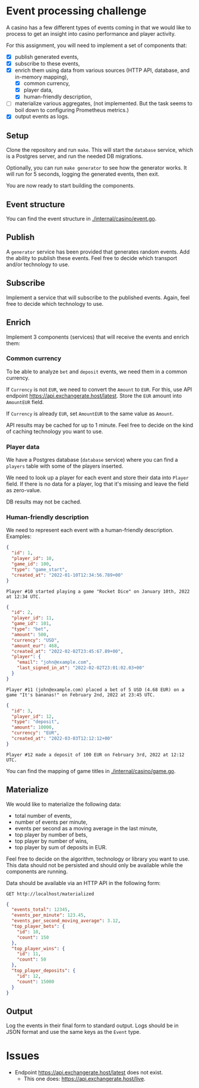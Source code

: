 # Event processing challenge

A casino has a few different types of events coming in that we would like to
process to get an insight into casino performance and player activity.

For this assignment, you will need to implement a set of components that:

- [x] publish generated events,
- [x] subscribe to these events,
- [x] enrich them using data from various sources (HTTP API, database, and in-memory mapping),
  - [x] common currency,
  - [x] player data,
  - [x] human-friendly description,
- [ ] materialize various aggregates, (not implemented. But the task seems to boil down to configuring Prometheus metrics.)
- [x] output events as logs.

## Setup

Clone the repository and run `make`. This will start the `database` service, which is a Postgres server, and run the needed DB migrations.

Optionally, you can run `make generator` to see how the generator works. It will run for 5 seconds, logging the generated events, then exit.

You are now ready to start building the components.

## Event structure

You can find the event structure in [./internal/casino/event.go](./internal/casino/event.go).

## Publish

A `generator` service has been provided that generates random events. Add the ability to publish these events. Feel free to decide which transport and/or technology to use.

## Subscribe

Implement a service that will subscribe to the published events. Again, feel free to decide which technology to use.

## Enrich

Implement 3 components (services) that will receive the events and enrich them:

### Common currency

To be able to analyze `bet` and `deposit` events, we need them in a common currency.

If `Currency` is not `EUR`, we need to convert the `Amount` to `EUR`. For this, use API endpoint https://api.exchangerate.host/latest. Store the `EUR` amount into `AmountEUR` field.

If `Currency` is already `EUR`, set `AmountEUR` to the same value as `Amount`.

API results may be cached for up to 1 minute. Feel free to decide on the kind of caching technology you want to use.

### Player data

We have a Postgres database (`database` service) where you can find a `players` table with some of the players inserted.

We need to look up a player for each event and store their data into `Player` field. If there is no data for a player, log that it's missing and leave the field as zero-value.

DB results may not be cached.

### Human-friendly description

We need to represent each event with a human-friendly description. Examples:

```json
{
  "id": 1,
  "player_id": 10,
  "game_id": 100,
  "type": "game_start",
  "created_at": "2022-01-10T12:34:56.789+00"
}
```

```
Player #10 started playing a game "Rocket Dice" on January 10th, 2022 at 12:34 UTC.
```

```json
{
  "id": 2,
  "player_id": 11,
  "game_id": 101,
  "type": "bet",
  "amount": 500,
  "currency": "USD",
  "amount_eur": 468,
  "created_at": "2022-02-02T23:45:67.89+00",
  "player": {
    "email": "john@example.com",
    "last_signed_in_at": "2022-02-02T23:01:02.03+00"
  }
}
```

```
Player #11 (john@example.com) placed a bet of 5 USD (4.68 EUR) on a game "It's bananas!" on February 2nd, 2022 at 23:45 UTC.
```

```json
{
  "id": 3,
  "player_id": 12,
  "type": "deposit",
  "amount": 10000,
  "currency": "EUR",
  "created_at": "2022-03-03T12:12:12+00"
}
```

```
Player #12 made a deposit of 100 EUR on February 3rd, 2022 at 12:12 UTC.
```

You can find the mapping of game titles in [./internal/casino/game.go](./internal/casino/game.go).

## Materialize

We would like to materialize the following data:

- total number of events,
- number of events per minute,
- events per second as a moving average in the last minute,
- top player by number of bets,
- top player by number of wins,
- top player by sum of deposits in EUR.

Feel free to decide on the algorithm, technology or library you want to use. This data should not be persisted and should only be available while the components are running.

Data should be available via an HTTP API in the following form:

```
GET http://localhost/materialized
```

```json
{
  "events_total": 12345,
  "events_per_minute": 123.45,
  "events_per_second_moving_average": 3.12,
  "top_player_bets": {
    "id": 10,
    "count": 150
  },
  "top_player_wins": {
    "id": 11,
    "count": 50
  },
  "top_player_deposits": {
    "id": 12,
    "count": 15000
  }
}
```

## Output

Log the events in their final form to standard output. Logs should be in JSON format and use the same keys as the `Event` type.

# Issues

- Endpoint https://api.exchangerate.host/latest does not exist. 
  - This one does: https://api.exchangerate.host/live.
